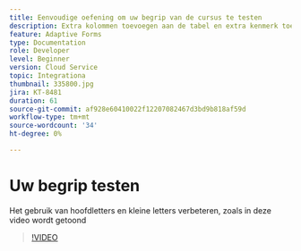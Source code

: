 ```yaml
---
title: Eenvoudige oefening om uw begrip van de cursus te testen
description: Extra kolommen toevoegen aan de tabel en extra kenmerk toevoegen aan de zoekcriteria
feature: Adaptive Forms
type: Documentation
role: Developer
level: Beginner
version: Cloud Service
topic: Integrationa
thumbnail: 335800.jpg
jira: KT-8481
duration: 61
source-git-commit: af928e60410022f12207082467d3bd9b818af59d
workflow-type: tm+mt
source-wordcount: '34'
ht-degree: 0%

---
```


# Uw begrip testen

Het gebruik van hoofdletters en kleine letters verbeteren, zoals in deze video wordt getoond

>[!VIDEO](https://video.tv.adobe.com/v/335800?quality=12&learn=on)

